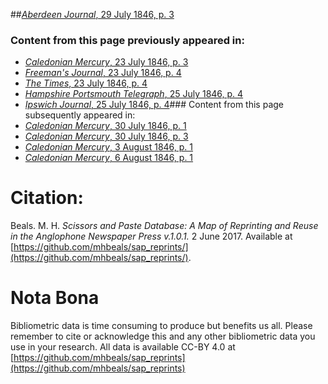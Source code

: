 ##[*Aberdeen Journal*, 29 July 1846, p. 3](https://mhbeals.github.io/sap_html/Aberdeen-Journal/Aberdeen-Journal-29-July-1846-p-3)

### Content from this page previously appeared in:
+ [*Caledonian Mercury*, 23 July 1846, p. 3](https://mhbeals.github.io/sap_html/Caledonian-Mercury/Caledonian-Mercury-23-July-1846-p-3)
+ [*Freeman's Journal*, 23 July 1846, p. 4](https://mhbeals.github.io/sap_html/Freeman's-Journal/Freeman's-Journal-23-July-1846-p-4)
+ [*The Times*, 23 July 1846, p. 4](https://mhbeals.github.io/sap_html/The-Times/The-Times-23-July-1846-p-4)
+ [*Hampshire Portsmouth Telegraph*, 25 July 1846, p. 4](https://mhbeals.github.io/sap_html/Hampshire-Portsmouth-Telegraph/Hampshire-Portsmouth-Telegraph-25-July-1846-p-4)
+ [*Ipswich Journal*, 25 July 1846, p. 4](https://mhbeals.github.io/sap_html/Ipswich-Journal/Ipswich-Journal-25-July-1846-p-4)### Content from this page subsequently appeared in:
+ [*Caledonian Mercury*, 30 July 1846, p. 1](https://mhbeals.github.io/sap_html/Caledonian-Mercury/Caledonian-Mercury-30-July-1846-p-1)
+ [*Caledonian Mercury*, 30 July 1846, p. 3](https://mhbeals.github.io/sap_html/Caledonian-Mercury/Caledonian-Mercury-30-July-1846-p-3)
+ [*Caledonian Mercury*, 3 August 1846, p. 1](https://mhbeals.github.io/sap_html/Caledonian-Mercury/Caledonian-Mercury-3-August-1846-p-1)
+ [*Caledonian Mercury*, 6 August 1846, p. 1](https://mhbeals.github.io/sap_html/Caledonian-Mercury/Caledonian-Mercury-6-August-1846-p-1)
                    
# Citation: 

Beals. M. H. *Scissors and Paste Database: A Map of Reprinting and Reuse in the Anglophone Newspaper Press v.1.0.1.* 2 June 2017. Available at [https://github.com/mhbeals/sap_reprints/](https://github.com/mhbeals/sap_reprints/). 
                    
# Nota Bona

Bibliometric data is time consuming to produce but benefits us all. Please remember to cite or acknowledge this and any other bibliometric data you use in your research. All data is available CC-BY 4.0 at [https://github.com/mhbeals/sap_reprints](https://github.com/mhbeals/sap_reprints)